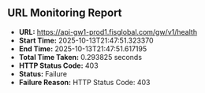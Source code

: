## URL Monitoring Report

- **URL:** https://api-gw1-prod1.fisglobal.com/gw/v1/health
- **Start Time:** 2025-10-13T21:47:51.323370
- **End Time:** 2025-10-13T21:47:51.617195
- **Total Time Taken:** 0.293825 seconds
- **HTTP Status Code:** 403
- **Status:** Failure
- **Failure Reason:** HTTP Status Code: 403
